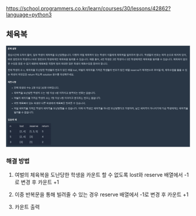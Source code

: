 https://school.programmers.co.kr/learn/courses/30/lessons/42862?language=python3

## 체육복

![Alt text](image.png)

### 해결 방법

1. 여벌의 체육복을 도난당한 학생을 카운트 할 수 없도록 lost와 reserve 배열에서 -1로 변경 후 카운트 +1

2. 이중 반복문을 통해 빌려줄 수 있는 경우 reserve 배열에서 -1로 변경 후 카운트 +1

3. 카운트 출력